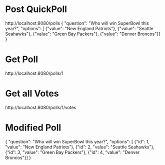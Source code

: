 # Post QuickPoll
http://localhost:8080/polls
{
"question": "Who will win SuperBowl this year?",
"options": [
{"value": "New England Patriots"},
{"value": "Seattle Seahawks"},
{"value": "Green Bay Packers"},
{"value": "Denver Broncos"}]
}

# Get Poll
http://localhost:8080/polls/1

# Get all Votes
http://localhost:8080/polls/1/votes


# Modified Poll
{
"question": "Who will win SuperBowl this year?",
"options": [
{"id": 1, "value": "New England Patriots"},
{"id": 2, "value": "Seattle Seahawks"},
{"id": 3, "value": "Green Bay Packers"},
{"id": 4, "value": "Denver Broncos"}]
}
